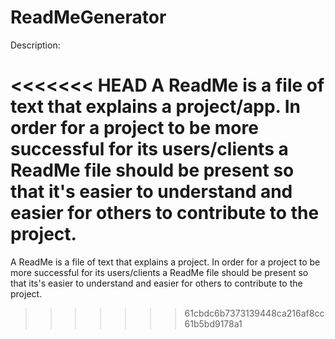 # ReadMeGenerator

Description:

<<<<<<< HEAD
A ReadMe is a file of text that explains a project/app. In order for a project to be more successful for its users/clients a ReadMe file should be present so that it's easier to understand and easier for others to contribute to the project.
=======
A ReadMe is a file of text that explains a project. In order for a project to be more successful for its users/clients a ReadMe file should be present so that its's easier to understand and easier for others to contribute to the project.
>>>>>>> 61cbdc6b7373139448ca216af8cc61b5bd9178a1
